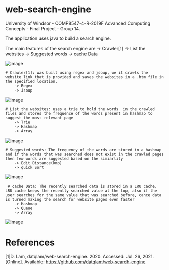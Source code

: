 ﻿# web-search-engine
University of Windsor - COMP8547-4-R-2019F Advanced Computing Concepts - Final Project - Group 14.

The application uses java to build a search engine.

The main features of the search engine are
    -> Crawler[1]
    -> List the websites
    -> Suggested words
    -> cache Data
    
![image](https://user-images.githubusercontent.com/41389917/126972623-ceb3039c-4f63-4d26-9836-96992c81fd99.png)

    
    # Crawler[1]: was built using regex and jsoup, we it crawls the website link that is provided and saves the websites in a .htm file in the specified location.
        -> Regex
        -> Jsoup
   ![image](https://user-images.githubusercontent.com/41389917/126972403-3292e4eb-2331-416d-9cec-c75f36a435ea.png)
   
    # List the websites: uses a trie to hold the words  in the crawled files and stores the frequence of the words present in hashmap to suggest the most relevant page
        -> Trie
        -> Hashmap
        -> Array
   ![image](https://user-images.githubusercontent.com/41389917/126972484-da6a1662-e7f3-48ad-8dde-48d06bdb3646.png)

    # Suggested words: The frequency of the words are stored in a hashmap and if the words that was searched does not exist in the crawled pages then few words are suggested based on the simiarlity
        -> Edit Distance(kmp)
        -> quick Sort
   ![image](https://user-images.githubusercontent.com/41389917/126972537-78576acb-4a49-4cc1-b3ec-e7b05d20c147.png)
   
     # cache Data: The recently searched data is stored in a LRU cache, LRU cache keeps the recently searched value at the top, also if the user searches for the same value that was searched before, cahce data is turned making the search for website pages even faster
        -> Hashmap
        -> Queue
        -> Array
   ![image](https://user-images.githubusercontent.com/41389917/126972580-e0d82a57-5f13-47e1-a266-de4c6b3ce875.png)






# References
[1]D. Lam, datqlam/web-search-engine. 2020. Accessed: Jul. 26, 2021. [Online]. Available: https://github.com/datqlam/web-search-engine
